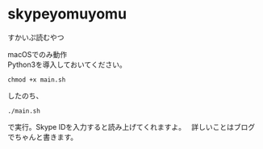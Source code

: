 # skypeyomuyomu
すかいぷ読むやつ

macOSでのみ動作  
Python3を導入しておいてください。  
  
`chmod +x main.sh`  

したのち、  

`./main.sh`  

で実行。Skype IDを入力すると読み上げてくれますよ。  
詳しいことはブログでちゃんと書きます。 
